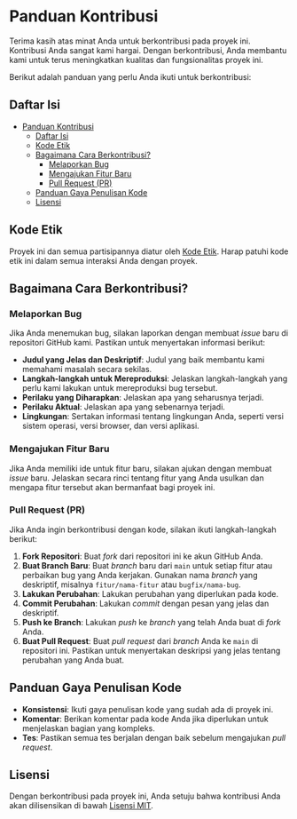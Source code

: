 # Panduan Kontribusi

Terima kasih atas minat Anda untuk berkontribusi pada proyek ini. Kontribusi Anda sangat kami hargai. Dengan berkontribusi, Anda membantu kami untuk terus meningkatkan kualitas dan fungsionalitas proyek ini.

Berikut adalah panduan yang perlu Anda ikuti untuk berkontribusi:

## Daftar Isi
- [Panduan Kontribusi](#panduan-kontribusi)
  - [Daftar Isi](#daftar-isi)
  - [Kode Etik](#kode-etik)
  - [Bagaimana Cara Berkontribusi?](#bagaimana-cara-berkontribusi)
    - [Melaporkan Bug](#melaporkan-bug)
    - [Mengajukan Fitur Baru](#mengajukan-fitur-baru)
    - [Pull Request (PR)](#pull-request-pr)
  - [Panduan Gaya Penulisan Kode](#panduan-gaya-penulisan-kode)
  - [Lisensi](#lisensi)

## Kode Etik

Proyek ini dan semua partisipannya diatur oleh [Kode Etik](CODE_OF_CONDUCT.md). Harap patuhi kode etik ini dalam semua interaksi Anda dengan proyek.

## Bagaimana Cara Berkontribusi?

### Melaporkan Bug

Jika Anda menemukan bug, silakan laporkan dengan membuat *issue* baru di repositori GitHub kami. Pastikan untuk menyertakan informasi berikut:

- **Judul yang Jelas dan Deskriptif**: Judul yang baik membantu kami memahami masalah secara sekilas.
- **Langkah-langkah untuk Mereproduksi**: Jelaskan langkah-langkah yang perlu kami lakukan untuk mereproduksi bug tersebut.
- **Perilaku yang Diharapkan**: Jelaskan apa yang seharusnya terjadi.
- **Perilaku Aktual**: Jelaskan apa yang sebenarnya terjadi.
- **Lingkungan**: Sertakan informasi tentang lingkungan Anda, seperti versi sistem operasi, versi browser, dan versi aplikasi.

### Mengajukan Fitur Baru

Jika Anda memiliki ide untuk fitur baru, silakan ajukan dengan membuat *issue* baru. Jelaskan secara rinci tentang fitur yang Anda usulkan dan mengapa fitur tersebut akan bermanfaat bagi proyek ini.

### Pull Request (PR)

Jika Anda ingin berkontribusi dengan kode, silakan ikuti langkah-langkah berikut:

1. **Fork Repositori**: Buat *fork* dari repositori ini ke akun GitHub Anda.
2. **Buat Branch Baru**: Buat *branch* baru dari `main` untuk setiap fitur atau perbaikan bug yang Anda kerjakan. Gunakan nama *branch* yang deskriptif, misalnya `fitur/nama-fitur` atau `bugfix/nama-bug`.
3. **Lakukan Perubahan**: Lakukan perubahan yang diperlukan pada kode.
4. **Commit Perubahan**: Lakukan *commit* dengan pesan yang jelas dan deskriptif.
5. **Push ke Branch**: Lakukan *push* ke *branch* yang telah Anda buat di *fork* Anda.
6. **Buat Pull Request**: Buat *pull request* dari *branch* Anda ke `main` di repositori ini. Pastikan untuk menyertakan deskripsi yang jelas tentang perubahan yang Anda buat.

## Panduan Gaya Penulisan Kode

- **Konsistensi**: Ikuti gaya penulisan kode yang sudah ada di proyek ini.
- **Komentar**: Berikan komentar pada kode Anda jika diperlukan untuk menjelaskan bagian yang kompleks.
- **Tes**: Pastikan semua tes berjalan dengan baik sebelum mengajukan *pull request*.

## Lisensi

Dengan berkontribusi pada proyek ini, Anda setuju bahwa kontribusi Anda akan dilisensikan di bawah [Lisensi MIT](LICENSE).
